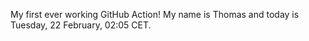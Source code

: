 My first ever working GitHub Action!
My name is Thomas and today is Tuesday, 22 February, 02:05 CET. 
